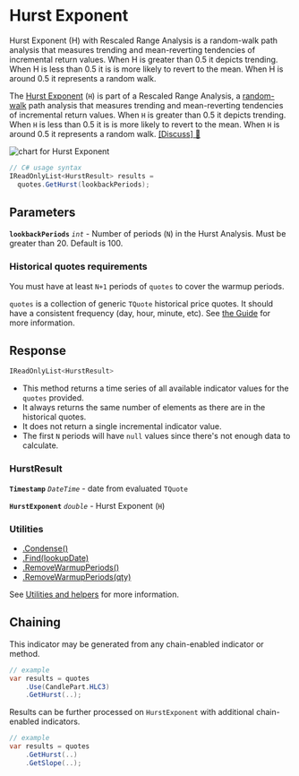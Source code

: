 # Hurst Exponent

 Hurst Exponent (H) with Rescaled Range Analysis is a random-walk path analysis that measures trending and mean-reverting tendencies of incremental return values.  When H is greater than 0.5 it depicts trending.  When H is less than 0.5 it is is more likely to revert to the mean.  When H is around 0.5 it represents a random walk.



The [Hurst Exponent](https://en.wikipedia.org/wiki/Hurst_exponent) (`H`) is part of a Rescaled Range Analysis, a [random-walk](https://en.wikipedia.org/wiki/Random_walk) path analysis that measures trending and mean-reverting tendencies of incremental return values.  When `H` is greater than 0.5 it depicts trending.  When `H` is less than 0.5 it is is more likely to revert to the mean.  When `H` is around 0.5 it represents a random walk.
[[Discuss] &#128172;](https://github.com/DaveSkender/Stock.Indicators/discussions/477 "Community discussion about this indicator")

![chart for Hurst Exponent]()

```csharp
// C# usage syntax
IReadOnlyList<HurstResult> results =
  quotes.GetHurst(lookbackPeriods);
```

## Parameters

**`lookbackPeriods`** _`int`_ - Number of periods (`N`) in the Hurst Analysis.  Must be greater than 20.  Default is 100.

### Historical quotes requirements

You must have at least `N+1` periods of `quotes` to cover the warmup periods.

`quotes` is a collection of generic `TQuote` historical price quotes.  It should have a consistent frequency (day, hour, minute, etc).  See [the Guide](../guide.md#historical-quotes) for more information.

## Response

```csharp
IReadOnlyList<HurstResult>
```

- This method returns a time series of all available indicator values for the `quotes` provided.
- It always returns the same number of elements as there are in the historical quotes.
- It does not return a single incremental indicator value.
- The first `N` periods will have `null` values since there's not enough data to calculate.

### HurstResult

**`Timestamp`** _`DateTime`_ - date from evaluated `TQuote`

**`HurstExponent`** _`double`_ - Hurst Exponent (`H`)

### Utilities

- [.Condense()](../utilities.md#condense)
- [.Find(lookupDate)](../utilities.md#find-indicator-result-by-date)
- [.RemoveWarmupPeriods()](../utilities.md#remove-warmup-periods)
- [.RemoveWarmupPeriods(qty)](../utilities.md#remove-warmup-periods)

See [Utilities and helpers](../utilities.md#utilities-for-indicator-results) for more information.

## Chaining

This indicator may be generated from any chain-enabled indicator or method.

```csharp
// example
var results = quotes
    .Use(CandlePart.HLC3)
    .GetHurst(..);
```

Results can be further processed on `HurstExponent` with additional chain-enabled indicators.

```csharp
// example
var results = quotes
    .GetHurst(..)
    .GetSlope(..);
```
